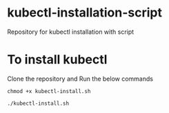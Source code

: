 # kubectl-installation-script
Repository for kubectl installation with script

# To install kubectl 
Clone the repository and Run the below commands

```chmod +x kubectl-install.sh```

```./kubectl-install.sh```
